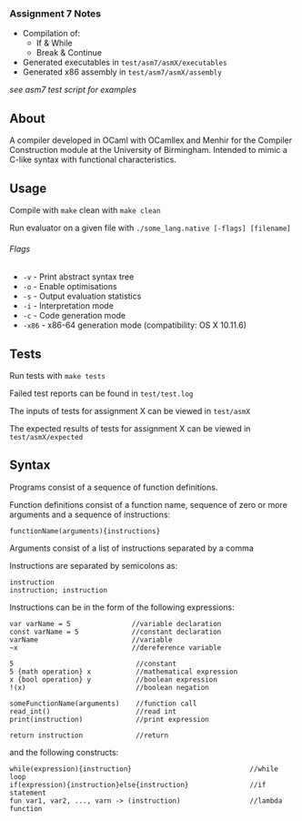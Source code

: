 ### Assignment 7 Notes
- Compilation of:
  - If & While
  - Break & Continue
- Generated executables in `test/asm7/asmX/executables`
- Generated x86 assembly in `test/asm7/asmX/assembly`


*see asm7 test script for examples*

## About
A compiler developed in OCaml with OCamllex and Menhir for the Compiler Construction module at the University of Birmingham. Intended to mimic a C-like syntax with functional characteristics.

## Usage
Compile with `make` clean with `make clean`

Run evaluator on a given file with `./some_lang.native [-flags] [filename]`

###### Flags
- `-v` - Print abstract syntax tree
- `-o` - Enable optimisations
- `-s` - Output evaluation statistics
- `-i` - Interpretation mode
- `-c` - Code generation mode
- `-x86` - x86-64 generation mode (compatibility: OS X 10.11.6)

## Tests

Run tests with `make tests`

Failed test reports can be found in `test/test.log`

The inputs of tests for assignment X can be viewed in `test/asmX`

The expected results of tests for assignment X can be viewed in `test/asmX/expected`

## Syntax
Programs consist of a sequence of function definitions.

Function definitions consist of a function name, sequence of zero or more arguments and a sequence of instructions:
```
functionName(arguments){instructions}
```

Arguments consist of a list of instructions separated by a comma

Instructions are separated by semicolons as:

```
instruction
instruction; instruction
```

Instructions can be in the form of the following expressions:

```
var varName = 5               //variable declaration
const varName = 5             //constant declaration
varName                       //variable
~x                            //dereference variable

5                              //constant
5 {math operation} x           //mathematical expression
x {bool operation} y           //boolean expression
!(x)                           //boolean negation

someFunctionName(arguments)    //function call
read_int()                     //read int
print(instruction)             //print expression

return instruction             //return
```

and the following constructs:

```
while(expression){instruction}                             //while loop
if(expression){instruction}else{instruction}               //if statement
fun var1, var2, ..., varn -> (instruction)                 //lambda function
```
